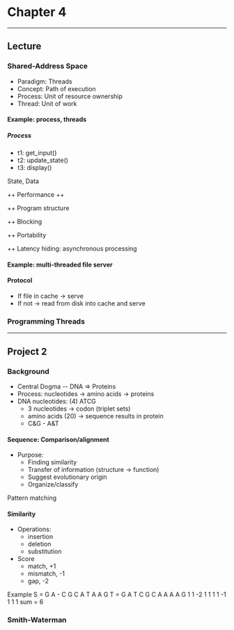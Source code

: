 # Chapter 4

----------

## Lecture

### Shared-Address Space

- Paradigm: Threads
- Concept: Path of execution
- Process: Unit of resource ownership
- Thread: Unit of work

#### Example: process, threads

##### Process

- t1: get_input()
- t2: update_state()
- t3: display()

State, Data

++ Performance ++

++ Program structure

++ Blocking

++ Portability

++ Latency hiding: asynchronous processing

#### Example: multi-threaded file server

#### Protocol

- If file in cache -> serve
- If not -> read from disk into cache and serve

### Programming Threads

---------

## Project 2

### Background

- Central Dogma -- DNA => Proteins
- Process: nucleotides -> amino acids -> proteins
- DNA nucleotides: (4) ATCG
  - 3 nucleotides -> codon (triplet sets)
  - amino acids (20) -> sequence results in protein
  - C&G - A&T  

#### Sequence: Comparison/alignment

- Purpose:
  - Finding similarity
  - Transfer of information (structure -> function)
  - Suggest evolutionary origin
  - Organize/classify

Pattern matching

#### Similarity

- Operations:
  - insertion
  - deletion
  - substitution
- Score
  - match, +1
  - mismatch, -1
  - gap, -2

Example
    S = G  A  -  C  G  C  A  T  A  A  G
    T = G  A  T  C  G  C  A  A  A  A  G
        1  1 -2  1  1  1  1 -1  1  1  1  sum = 6

### Smith-Waterman





